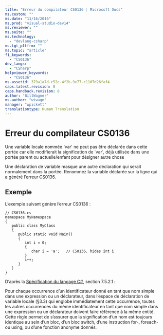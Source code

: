 ```yaml
---
title: "Erreur du compilateur CS0136 | Microsoft Docs"
ms.custom: ""
ms.date: "11/16/2016"
ms.prod: "visual-studio-dev14"
ms.reviewer: ""
ms.suite: ""
ms.technology: 
  - "devlang-csharp"
ms.tgt_pltfrm: ""
ms.topic: "article"
f1_keywords: 
  - "CS0136"
dev_langs: 
  - "CSharp"
helpviewer_keywords: 
  - "CS0136"
ms.assetid: 379a1a7d-c52c-4f2b-9e77-c1107d26faf4
caps.latest.revision: 8
caps.handback.revision: 8
author: "BillWagner"
ms.author: "wiwagn"
manager: "wpickett"
translationtype: Human Translation
---
```

# Erreur du compilateur CS0136
Une variable locale nommée 'var' ne peut pas être déclarée dans cette portée car elle modifierait la signification de 'var', déjà utilisée dans une portée  parent ou actuelle\/enfant pour désigner autre chose  
  
 Une déclaration de variable masque une autre déclaration qui serait normalement dans la portée. Renommez la variable déclarée sur la ligne qui a généré l’erreur CS0136.  
  
## Exemple  
 L’exemple suivant génère l’erreur CS0136 :  
  
```  
// CS0136.cs  
namespace MyNamespace  
{  
   public class MyClass  
   {  
      public static void Main()  
      {  
         int i = 0;  
         {  
            char i = 'a';   // CS0136, hides int i  
         }  
         i++;  
      }  
   }  
}  
```  
  
 D’après la [Spécification du langage C\#](../../csharp/language-reference/language-specification.md), section 7.5.2.1 :  
  
 Pour chaque occurrence d’un identificateur donné en tant que nom simple dans une expression ou un déclarateur, dans l’espace de déclaration de variable locale \(§3.3\) qui englobe immédiatement cette occurrence, toutes les autres occurrences du même identificateur en tant que nom simple dans une expression ou un déclarateur doivent faire référence à la même entité. Cette règle permet de s’assurer que la signification d’un nom est toujours identique au sein d’un bloc, d’un bloc switch, d’une instruction for\-, foreach\- ou using, ou d’une fonction anonyme donnés.